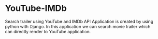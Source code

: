 # YouTube-IMDb
Search trailer using YouTube and IMDb API 
Application is created by using python with Django. 
In this application we can search movie trailer which can directly render to YouTube application. 
